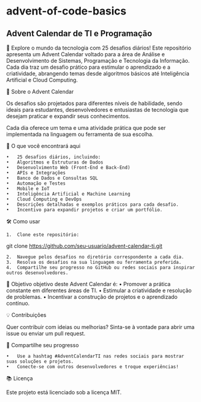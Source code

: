 # advent-of-code-basics

## Advent Calendar de TI e Programação

🎄 Explore o mundo da tecnologia com 25 desafios diários!
Este repositório apresenta um Advent Calendar voltado para a área de Análise e Desenvolvimento de Sistemas, Programação e Tecnologia da Informação. Cada dia traz um desafio prático para estimular o aprendizado e a criatividade, abrangendo temas desde algoritmos básicos até Inteligência Artificial e Cloud Computing.

📅 Sobre o Advent Calendar

Os desafios são projetados para diferentes níveis de habilidade, sendo ideais para estudantes, desenvolvedores e entusiastas de tecnologia que desejam praticar e expandir seus conhecimentos.

Cada dia oferece um tema e uma atividade prática que pode ser implementada na linguagem ou ferramenta de sua escolha.

🚀 O que você encontrará aqui

	•	25 desafios diários, incluindo:
	•	Algoritmos e Estruturas de Dados
	•	Desenvolvimento Web (Front-End e Back-End)
	•	APIs e Integrações
	•	Banco de Dados e Consultas SQL
	•	Automação e Testes
	•	Mobile e IoT
	•	Inteligência Artificial e Machine Learning
	•	Cloud Computing e DevOps
	•	Descrições detalhadas e exemplos práticos para cada desafio.
	•	Incentivo para expandir projetos e criar um portfólio.

🛠 Como usar

	1.	Clone este repositório:

git clone https://github.com/seu-usuario/advent-calendar-ti.git


	2.	Navegue pelos desafios no diretório correspondente a cada dia.
	3.	Resolva os desafios na sua linguagem ou ferramenta preferida.
	4.	Compartilhe seu progresso no GitHub ou redes sociais para inspirar outros desenvolvedores.

🎯 Objetivo
objetivo deste Advent Calendar é:
	•	Promover a prática constante em diferentes áreas de TI.
	•	Estimular a criatividade e resolução de problemas.
	•	Incentivar a construção de projetos e o aprendizado contínuo.

💡 Contribuições

Quer contribuir com ideias ou melhorias? Sinta-se à vontade para abrir uma issue ou enviar um pull request.

📢 Compartilhe seu progresso

	•	Use a hashtag #AdventCalendarTI nas redes sociais para mostrar suas soluções e projetos.
	•	Conecte-se com outros desenvolvedores e troque experiências!

📚 Licença

Este projeto está licenciado sob a licença MIT.